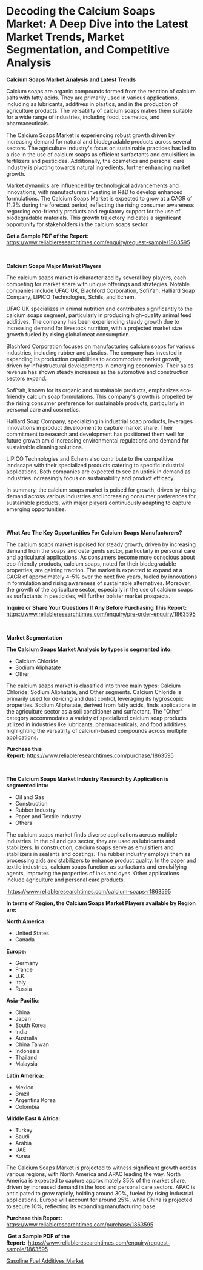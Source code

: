 <p><h1>Decoding the Calcium Soaps Market: A Deep Dive into the Latest Market Trends, Market Segmentation, and Competitive Analysis</h1></p><p><strong>Calcium Soaps Market Analysis and Latest Trends</strong></p>
<p><p>Calcium soaps are organic compounds formed from the reaction of calcium salts with fatty acids. They are primarily used in various applications, including as lubricants, additives in plastics, and in the production of agriculture products. The versatility of calcium soaps makes them suitable for a wide range of industries, including food, cosmetics, and pharmaceuticals.</p><p>The Calcium Soaps Market is experiencing robust growth driven by increasing demand for natural and biodegradable products across several sectors. The agriculture industry's focus on sustainable practices has led to a rise in the use of calcium soaps as efficient surfactants and emulsifiers in fertilizers and pesticides. Additionally, the cosmetics and personal care industry is pivoting towards natural ingredients, further enhancing market growth.</p><p>Market dynamics are influenced by technological advancements and innovations, with manufacturers investing in R&D to develop enhanced formulations. The Calcium Soaps Market is expected to grow at a CAGR of 11.2% during the forecast period, reflecting the rising consumer awareness regarding eco-friendly products and regulatory support for the use of biodegradable materials. This growth trajectory indicates a significant opportunity for stakeholders in the calcium soaps sector.</p></p>
<p><strong>Get a Sample PDF of the Report:&nbsp;</strong> <a href="https://www.reliableresearchtimes.com/enquiry/request-sample/1863595?utm_campaign=2244&utm_medium=2&utm_source=Github&utm_content=ia&utm_term=01042025&utm_id=calcium-soaps">https://www.reliableresearchtimes.com/enquiry/request-sample/1863595</a></p>
<p>&nbsp;</p>
<p><strong>Calcium Soaps Major Market Players</strong></p>
<p><p>The calcium soaps market is characterized by several key players, each competing for market share with unique offerings and strategies. Notable companies include UFAC UK, Blachford Corporation, SofiYah, Halliard Soap Company, LIPICO Technologies, Schils, and Echem.</p><p>UFAC UK specializes in animal nutrition and contributes significantly to the calcium soaps segment, particularly in producing high-quality animal feed additives. The company has been experiencing steady growth due to increasing demand for livestock nutrition, with a projected market size growth fueled by rising global meat consumption.</p><p>Blachford Corporation focuses on manufacturing calcium soaps for various industries, including rubber and plastics. The company has invested in expanding its production capabilities to accommodate market growth, driven by infrastructural developments in emerging economies. Their sales revenue has shown steady increases as the automotive and construction sectors expand.</p><p>SofiYah, known for its organic and sustainable products, emphasizes eco-friendly calcium soap formulations. This company's growth is propelled by the rising consumer preference for sustainable products, particularly in personal care and cosmetics.</p><p>Halliard Soap Company, specializing in industrial soap products, leverages innovations in product development to capture market share. Their commitment to research and development has positioned them well for future growth amid increasing environmental regulations and demand for sustainable cleaning solutions.</p><p>LIPICO Technologies and Echem also contribute to the competitive landscape with their specialized products catering to specific industrial applications. Both companies are expected to see an uptick in demand as industries increasingly focus on sustainability and product efficacy.</p><p>In summary, the calcium soaps market is poised for growth, driven by rising demand across various industries and increasing consumer preferences for sustainable products, with major players continuously adapting to capture emerging opportunities.</p></p>
<p>&nbsp;</p>
<p><strong>What Are The Key Opportunities For Calcium Soaps Manufacturers?</strong></p>
<p><p>The calcium soaps market is poised for steady growth, driven by increasing demand from the soaps and detergents sector, particularly in personal care and agricultural applications. As consumers become more conscious about eco-friendly products, calcium soaps, noted for their biodegradable properties, are gaining traction. The market is expected to expand at a CAGR of approximately 4-5% over the next five years, fueled by innovations in formulation and rising awareness of sustainable alternatives. Moreover, the growth of the agriculture sector, especially in the use of calcium soaps as surfactants in pesticides, will further bolster market prospects.</p></p>
<p><strong>Inquire or Share Your Questions If Any Before Purchasing This Report:</strong> <a href="https://www.reliableresearchtimes.com/enquiry/pre-order-enquiry/1863595?utm_campaign=2244&utm_medium=2&utm_source=Github&utm_content=ia&utm_term=01042025&utm_id=calcium-soaps">https://www.reliableresearchtimes.com/enquiry/pre-order-enquiry/1863595</a></p>
<p>&nbsp;</p>
<p><strong>Market Segmentation</strong></p>
<p><strong>The Calcium Soaps Market Analysis by types is segmented into:</strong></p>
<p><ul><li>Calcium Chloride</li><li>Sodium Aliphatate</li><li>Other</li></ul></p>
<p><p>The calcium soaps market is classified into three main types: Calcium Chloride, Sodium Aliphatate, and Other segments. Calcium Chloride is primarily used for de-icing and dust control, leveraging its hygroscopic properties. Sodium Aliphatate, derived from fatty acids, finds applications in the agriculture sector as a soil conditioner and surfactant. The "Other" category accommodates a variety of specialized calcium soap products utilized in industries like lubricants, pharmaceuticals, and food additives, highlighting the versatility of calcium-based compounds across multiple applications.</p></p>
<p><strong>Purchase this Report:&nbsp;</strong><a href="https://www.reliableresearchtimes.com/purchase/1863595?utm_campaign=2244&utm_medium=2&utm_source=Github&utm_content=ia&utm_term=01042025&utm_id=calcium-soaps">https://www.reliableresearchtimes.com/purchase/1863595</a></p>
<p>&nbsp;</p>
<p><strong>The Calcium Soaps Market Industry Research by Application is segmented into:</strong></p>
<p><ul><li>Oil and Gas</li><li>Construction</li><li>Rubber Industry</li><li>Paper and Textile Industry</li><li>Others</li></ul></p>
<p><p>The calcium soaps market finds diverse applications across multiple industries. In the oil and gas sector, they are used as lubricants and stabilizers. In construction, calcium soaps serve as emulsifiers and stabilizers in sealants and coatings. The rubber industry employs them as processing aids and stabilizers to enhance product quality. In the paper and textile industries, calcium soaps function as surfactants and emulsifying agents, improving the properties of inks and dyes. Other applications include agriculture and personal care products.</p></p>
<p><a href="https://www.reliableresearchtimes.com/calcium-soaps-r1863595?utm_campaign=2244&utm_medium=2&utm_source=Github&utm_content=ia&utm_term=01042025&utm_id=calcium-soaps">&nbsp;https://www.reliableresearchtimes.com/calcium-soaps-r1863595</a></p>
<p><strong>In terms of Region, the Calcium Soaps Market Players available by Region are:</strong></p>
<p>
    <p> <strong> North America: </strong>
        <ul>
            <li>United States</li>
            <li>Canada</li>
        </ul>
        </p> 
    <p> <strong> Europe: </strong>
        <ul>
            <li>Germany</li>
            <li>France</li>
            <li>U.K.</li>
            <li>Italy</li>
            <li>Russia</li>
        </ul>
        </p> 
    <p> <strong> Asia-Pacific: </strong>
        <ul>
            <li>China</li>
            <li>Japan</li>
            <li>South Korea</li>
            <li>India</li>
            <li>Australia</li>
            <li>China Taiwan</li>
            <li>Indonesia</li>
            <li>Thailand</li>
            <li>Malaysia</li>
        </ul>
        </p> 
    <p> <strong> Latin America: </strong>
        <ul>
            <li>Mexico</li>
            <li>Brazil</li>
            <li>Argentina Korea</li>
            <li>Colombia</li>
        </ul>
        </p> 
    <p> <strong> Middle East & Africa: </strong>
        <ul>
            <li>Turkey</li>
            <li>Saudi</li>
            <li>Arabia</li>
            <li>UAE</li>
            <li>Korea</li>
        </ul>
    </p>
    </p>
<p><p>The Calcium Soaps Market is projected to witness significant growth across various regions, with North America and APAC leading the way. North America is expected to capture approximately 35% of the market share, driven by increased demand in the food and personal care sectors. APAC is anticipated to grow rapidly, holding around 30%, fueled by rising industrial applications. Europe will account for around 25%, while China is projected to secure 10%, reflecting its expanding manufacturing base.</p></p>
<p><strong>Purchase this Report: </strong><a href="https://www.reliableresearchtimes.com/purchase/1863595?utm_campaign=2244&utm_medium=2&utm_source=Github&utm_content=ia&utm_term=01042025&utm_id=calcium-soaps">https://www.reliableresearchtimes.com/purchase/1863595</a></p>
<p>&nbsp;<strong>Get a Sample PDF of the Report:&nbsp;&nbsp;</strong><a href="https://www.reliableresearchtimes.com/enquiry/request-sample/1863595?utm_campaign=2244&utm_medium=2&utm_source=Github&utm_content=ia&utm_term=01042025&utm_id=calcium-soaps">https://www.reliableresearchtimes.com/enquiry/request-sample/1863595</a></p>
<p><strong></strong></p>
<p><p><a href="https://github.com/delindacallegari68/Market-Research-Report-List-1/blob/main/gasoline-fuel-additives-market.md?utm_campaign=2244&utm_medium=2&utm_source=Github&utm_content=ia&utm_term=01042025&utm_id=calcium-soaps">Gasoline Fuel Additives Market</a></p></p>